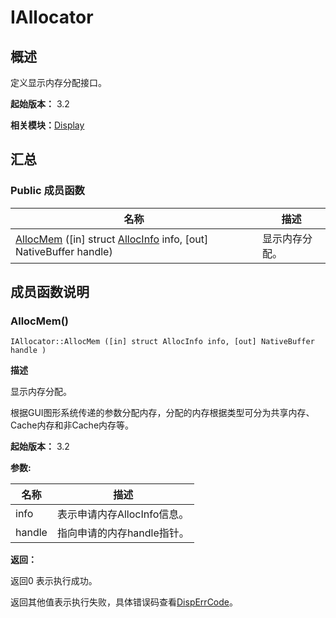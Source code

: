 # IAllocator


## 概述

定义显示内存分配接口。

**起始版本：** 3.2

**相关模块：**[Display](_display_v10.md)


## 汇总


### Public 成员函数

| 名称 | 描述 | 
| -------- | -------- |
| [AllocMem](#allocmem) ([in] struct [AllocInfo](_alloc_info_v10.md) info, [out] NativeBuffer handle) | 显示内存分配。  | 


## 成员函数说明


### AllocMem()

```
IAllocator::AllocMem ([in] struct AllocInfo info, [out] NativeBuffer handle )
```
**描述**

显示内存分配。

根据GUI图形系统传递的参数分配内存，分配的内存根据类型可分为共享内存、Cache内存和非Cache内存等。

**起始版本：** 3.2

**参数:**

| 名称 | 描述 | 
| -------- | -------- |
| info | 表示申请内存AllocInfo信息。  | 
| handle | 指向申请的内存handle指针。 | 

**返回：**

返回0 表示执行成功。

返回其他值表示执行失败，具体错误码查看[DispErrCode](_display_v10.md#disperrcode)。
